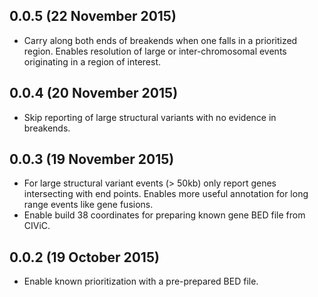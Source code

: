 ## 0.0.5 (22 November 2015)

- Carry along both ends of breakends when one falls in a prioritized region.
  Enables resolution of large or inter-chromosomal events originating in a
  region of interest.

## 0.0.4 (20 November 2015)

- Skip reporting of large structural variants with no evidence in breakends.

## 0.0.3 (19 November 2015)

- For large structural variant events (> 50kb) only report genes intersecting
  with end points. Enables more useful annotation for long range events like
  gene fusions.
- Enable build 38 coordinates for preparing known gene BED file from CIViC.

## 0.0.2 (19 October 2015)

- Enable known prioritization with a pre-prepared BED file.
